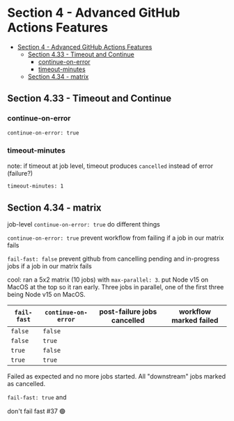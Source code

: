 # Section 4 - Advanced GitHub Actions Features

<!-- markdownlint-disable MD007 -->
<!--ts-->
* [Section 4 - Advanced GitHub Actions Features](#section-4---advanced-github-actions-features)
   * [Section 4.33 - Timeout and Continue](#section-433---timeout-and-continue)
      * [continue-on-error](#continue-on-error)
      * [timeout-minutes](#timeout-minutes)
   * [Section 4.34 - matrix](#section-434---matrix)
<!--te-->
<!-- markdownlint-enable MD007 -->

## Section 4.33 - Timeout and Continue

### continue-on-error

```bash
continue-on-error: true
```

### timeout-minutes

note: if timeout at job level, timeout produces `cancelled` instead of error (failure?)

```bash
timeout-minutes: 1
```

## Section 4.34 - matrix

job-level `continue-on-error: true` do different things

`continue-on-error: true` prevent workflow from failing if a job in our matrix fails

`fail-fast: false` prevent github from cancelling pending and in-progress jobs if a job in our matrix fails

cool: ran a 5x2 matrix (10 jobs) with  `max-parallel: 3`.  put Node v15 on MacOS at the top so it ran early.  Three jobs in parallel, one of the first three being Node v15 on MacOS.  


| `fail-fast` | `continue-on-error` | post-failure jobs cancelled | workflow marked failed |
|-------------|---------------------|-----------------------------|------------------------|
| `false`     |    `false`          |                             |                        |
| `false`     |    `true`           |                             |                        |
| `true`      |    `false`          |                             |                        |
| `true`      |    `true`           |                             |                        |


Failed as expected and no more jobs started.  All "downstream" jobs marked as cancelled.

`fail-fast: true` and

don't fail fast #37
🟢